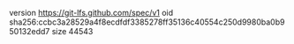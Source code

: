 version https://git-lfs.github.com/spec/v1
oid sha256:ccbc3a28529a4f8ecdfdf3385278ff35136c40554c250d9980ba0b950132edd7
size 44543
